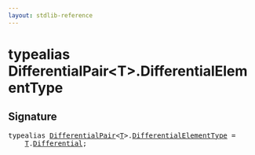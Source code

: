 ```yaml
---
layout: stdlib-reference
---
```


# typealias DifferentialPair\<T\>\.DifferentialElementType

## Signature

<pre>
<span class='code_keyword'>typealias</span> <a href="/stdlib-reference/types/DifferentialPair/index" class="code_type">DifferentialPair</a>&lt;<a href="/stdlib-reference/types/DifferentialPair/index#typeparam-T" class="code_type">T</a>&gt;.<a href="/stdlib-reference/types/DifferentialPair/DifferentialElementType" class="code_type">DifferentialElementType</a> = 
    <a href="/stdlib-reference/types/DifferentialPair/index#typeparam-T" class="code_type">T</a>.<a href="/stdlib-reference/types/DifferentialPair/Differential" class="code_type">Differential</a>;
</pre>

